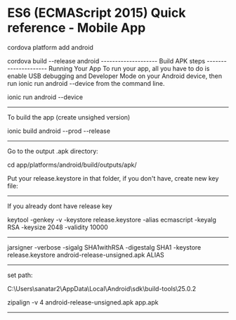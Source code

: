 # ES6 (ECMAScript 2015) Quick reference  - Mobile App

cordova platform add android

cordova build --release android
--------------------	Build APK steps	---------------------
Running Your App
To run your app, all you have to do is enable USB debugging and Developer Mode on your Android device, then run ionic run android --device from the command line.

ionic run android --device

------------------------------------------------

To build the app (create unsighed version)

ionic build android --prod --release

----------------------------------

Go to the output .apk directory:

cd app/platforms/android/build/outputs/apk/

Put your release.keystore in that folder, if you don't have, create new key file:

--------------------------------

If you already dont have release key

keytool -genkey -v -keystore release.keystore -alias ecmascript -keyalg RSA -keysize 2048 -validity 10000

---------------------

jarsigner -verbose -sigalg SHA1withRSA -digestalg SHA1 -keystore release.keystore android-release-unsigned.apk ALIAS

------------------

set path:

C:\Users\sanatar2\AppData\Local\Android\sdk\build-tools\25.0.2

zipalign -v 4 android-release-unsigned.apk app.apk

------------------------
